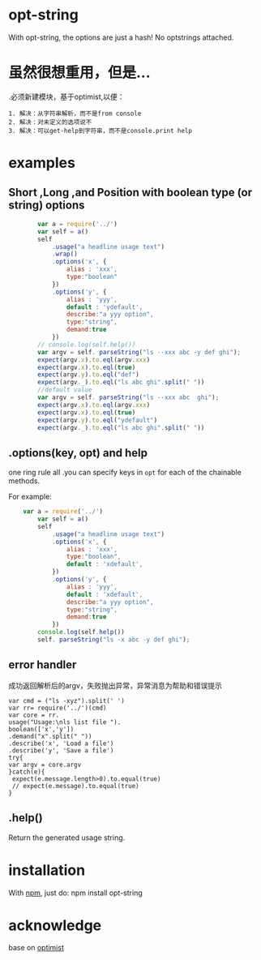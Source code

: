 


opt-string
========

With opt-string, the options are just a hash! No optstrings attached.

虽然很想重用，但是...
========
.必须新建模块，基于optimist,以便：

    1. 解决：从字符串解析，而不是from console 
    2. 解决：对未定义的选项说不 
    3. 解决：可以get-help到字符串，而不是console.print help 


examples
========


Short ,Long ,and Position with boolean type (or string) options
-------------------------------------------------

````javascript
        var a = require('../') 
        var self = a()
        self
            .usage("a headline usage text")
            .wrap()
            .options('x', {
                alias : 'xxx',
                type:"boolean"              
            })
            .options('y', {
                alias : 'yyy',
                default : 'ydefault',
                describe:"a yyy option",
                type:"string",
                demand:true
            })      
        // console.log(self.help())
        var argv = self. parseString("ls --xxx abc -y def ghi"); 
        expect(argv.x).to.eql(argv.xxx)
        expect(argv.x).to.eql(true)
        expect(argv.y).to.eql("def")
        expect(argv._).to.eql("ls abc ghi".split(" "))
        //default value
        var argv = self. parseString("ls --xxx abc  ghi"); 
        expect(argv.x).to.eql(argv.xxx)
        expect(argv.x).to.eql(true)
        expect(argv.y).to.eql("ydefault")
        expect(argv._).to.eql("ls abc ghi".split(" "))
````



.options(key, opt) and help
------------------

one ring rule all .you can specify keys in `opt` for each of the chainable methods.

For example:

````javascript
    var a = require('../') 
        var self = a()
        self
            .usage("a headline usage text")
            .options('x', {
                alias : 'xxx',
                type:"boolean",
                default : 'xdefault',
            })
            .options('y', {
                alias : 'yyy',
                default : 'xdefault',
                describe:"a yyy option",
                type:"string",
                demand:true
            })      
        console.log(self.help())
        self. parseString("ls -x abc -y def ghi");
````



error  handler
-------------

成功返回解析后的argv，失败抛出异常，异常消息为帮助和错误提示
````
var cmd = ("ls -xyz").split(' ')
var rr= require('../')(cmd)
var core = rr.
usage("Usage:\nls list file ").
boolean(['x','y'])
.demand("x".split(" "))     
.describe('x', 'Load a file')
.describe('y', 'Save a file')
try{
var argv = core.argv
}catch(e){
 expect(e.message.length>0).to.equal(true)  
 // expect(e.message).to.equal(true)  
}
````
.help()
-------

Return the generated usage string.


installation
============

With [npm](http://github.com/isaacs/npm), just do:
    npm install opt-string

acknowledge
===========

base on [optimist](https://github.com/substack/node-optimist)
